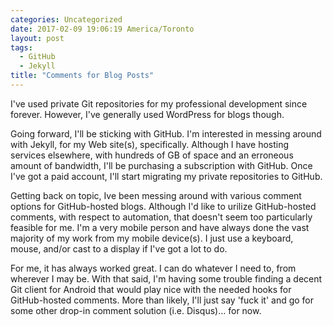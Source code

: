 ```yaml
---
categories: Uncategorized
date: 2017-02-09 19:06:19 America/Toronto
layout: post
tags:
  - GitHub
  - Jekyll
title: "Comments for Blog Posts"
---
```


I've used private Git repositories for my professional development since forever. However, I've generally used WordPress for blogs though.

Going forward, I'll be sticking with GitHub. I'm interested in messing around with Jekyll, for my Web site(s), specifically. Although I have hosting services elsewhere, with hundreds of GB of space and an erroneous amount of bandwidth, I'll be purchasing a subscription with GitHub. Once I've got a paid account, I'll start migrating my private repositories to GitHub.

Getting back on topic, Ive been messing around with various comment options for GitHub-hosted blogs. Although I'd like to urilize GitHub-hosted comments, with respect to automation, that doesn't seem too particularly feasible for me. I'm a very mobile person and have always done the vast majority of my work from my mobile device(s). I just use a keyboard, mouse, and/or cast to a display if I've got a lot to do.

For me, it has always worked great. I can do whatever I need to, from wherever I may be. With that said, I'm having some trouble finding a decent Git client for Android that would play nice with the needed hooks for GitHub-hosted comments. More than likely, I'll just say 'fuck it' and go for some other drop-in comment solution (i.e. Disqus)&hellip; for now.
